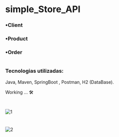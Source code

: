 # simple_Store_API

### •Client

### •Product

### •Order

#
### Tecnologias utilizadas: 
Java, Maven, SpringBoot , Postman, H2 (DataBase).

Working ... 🛠

#

![1](https://github.com/hanspeterdietiker/simple_Store_API/assets/126719678/4ecdf95e-c2b9-4a38-8d17-6ee9391926b4)

#

![2](https://github.com/hanspeterdietiker/simple_Store_API/assets/126719678/328b6fb1-3bb2-4305-8b64-9a0e1c79294f)

